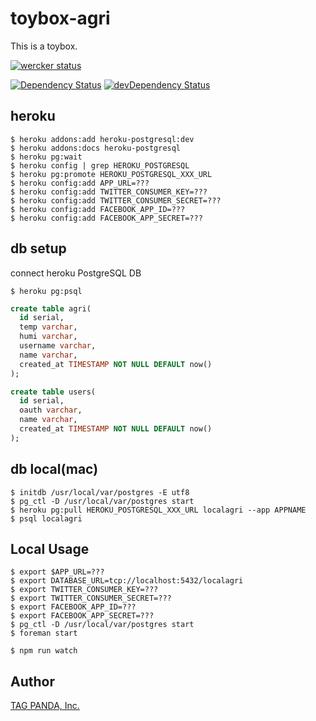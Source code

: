 # toybox-agri

This is a toybox.

[![wercker status](https://app.wercker.com/status/f3a59d789a5e0bb61a0a508a77f2beb8/s "wercker status")](https://app.wercker.com/project/bykey/f3a59d789a5e0bb61a0a508a77f2beb8)

[![Dependency Status](https://david-dm.org/tagpanda/toybox-agri.svg)](https://david-dm.org/tagpanda/toybox-agri)
[![devDependency Status](https://david-dm.org/tagpanda/toybox-agri/dev-status.svg)](https://david-dm.org/tagpanda/toybox-agri#info=devDependencies)

## heroku

```
$ heroku addons:add heroku-postgresql:dev
$ heroku addons:docs heroku-postgresql
$ heroku pg:wait
$ heroku config | grep HEROKU_POSTGRESQL
$ heroku pg:promote HEROKU_POSTGRESQL_XXX_URL
$ heroku config:add APP_URL=???
$ heroku config:add TWITTER_CONSUMER_KEY=???
$ heroku config:add TWITTER_CONSUMER_SECRET=???
$ heroku config:add FACEBOOK_APP_ID=???
$ heroku config:add FACEBOOK_APP_SECRET=???
```

## db setup

connect heroku PostgreSQL DB

```
$ heroku pg:psql
```

```sql
create table agri(
  id serial,
  temp varchar,
  humi varchar,
  username varchar,
  name varchar,
  created_at TIMESTAMP NOT NULL DEFAULT now()
);

create table users(
  id serial,
  oauth varchar,
  name varchar,
  created_at TIMESTAMP NOT NULL DEFAULT now()
);
```

## db local(mac)

```
$ initdb /usr/local/var/postgres -E utf8
$ pg_ctl -D /usr/local/var/postgres start
$ heroku pg:pull HEROKU_POSTGRESQL_XXX_URL localagri --app APPNAME
$ psql localagri
```

## Local Usage

```
$ export $APP_URL=???
$ export DATABASE_URL=tcp://localhost:5432/localagri
$ export TWITTER_CONSUMER_KEY=???
$ export TWITTER_CONSUMER_SECRET=???
$ export FACEBOOK_APP_ID=???
$ export FACEBOOK_APP_SECRET=???
$ pg_ctl -D /usr/local/var/postgres start
$ foreman start
```

```
$ npm run watch
```

## Author
[TAG PANDA, Inc.](http://www.tagpanda.co.jp/)
